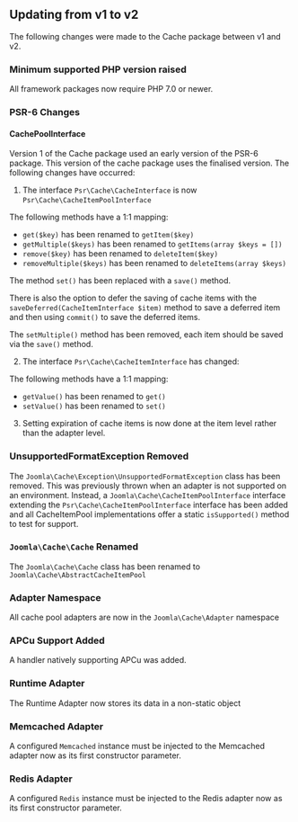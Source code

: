 ## Updating from v1 to v2

The following changes were made to the Cache package between v1 and v2.

### Minimum supported PHP version raised

All framework packages now require PHP 7.0 or newer.

### PSR-6 Changes

#### CachePoolInterface

Version 1 of the Cache package used an early version of the PSR-6 package. This version of the cache package uses the finalised version.
The following changes have occurred:

1) The interface `Psr\Cache\CacheInterface` is now `Psr\Cache\CacheItemPoolInterface`

The following methods have a 1:1 mapping:
  * `get($key)` has been renamed to `getItem($key)`
  * `getMultiple($keys)` has been renamed to `getItems(array $keys = [])`
  * `remove($key)` has been renamed to `deleteItem($key)`
  * `removeMultiple($keys)` has been renamed to `deleteItems(array $keys)`

The method `set()` has been replaced with a `save()` method.

There is also the option to defer the saving of cache items with the `saveDeferred(CacheItemInterface $item)` method to save a deferred
item and then using `commit()` to save the deferred items.

The `setMultiple()` method has been removed, each item should be saved via the `save()` method. 

2) The interface `Psr\Cache\CacheItemInterface` has changed:

The following methods have a 1:1 mapping:
  * `getValue()` has been renamed to `get()`
  * `setValue()` has been renamed to `set()`

3) Setting expiration of cache items is now done at the item level rather than the adapter level.

### UnsupportedFormatException Removed

The `Joomla\Cache\Exception\UnsupportedFormatException` class has been removed. This was previously thrown when an adapter is not
supported on an environment. Instead, a `Joomla\Cache\CacheItemPoolInterface` interface extending the `Psr\Cache\CacheItemPoolInterface`
interface has been added and all CacheItemPool implementations offer a static `isSupported()` method to test for support.

### `Joomla\Cache\Cache` Renamed

The `Joomla\Cache\Cache` class has been renamed to `Joomla\Cache\AbstractCacheItemPool`

### Adapter Namespace

All cache pool adapters are now in the `Joomla\Cache\Adapter` namespace

### APCu Support Added

A handler natively supporting APCu was added.

### Runtime Adapter

The Runtime Adapter now stores its data in a non-static object

### Memcached Adapter

A configured `Memcached` instance must be injected to the Memcached adapter now as its first constructor parameter.

### Redis Adapter

A configured `Redis` instance must be injected to the Redis adapter now as its first constructor parameter.
